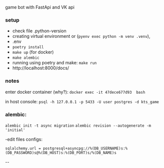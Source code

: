 game bot with FastApi and VK api

### setup
- check file .python-version
- creating virtual environment or (`pyenv exec python -m venv .venv`), 
- .env
- `poetry install`
- `make up` (for docker)
- `make alembic`
- running using poetry and make: `make run`
- http://localhost:8000/docs/


### notes
enter docker container (why?):
`docker exec -it 47dece677d93  bash`

in host console:
`psql -h 127.0.0.1 -p 5433 -U user postgres -d kts_game`


### alembic:

`alembic init -t async migration`
`alembic revision --autogenerate -m 'initial'`


-edit files configs:

`sqlalchemy.url = postgresql+asyncpg://%(DB_USERNAME)s:%(DB_PASSWORD)s@%(DB_HOST)s:%(DB_PORT)s/%(DB_NAME)s`

--


